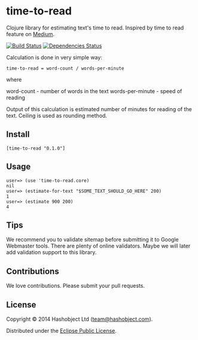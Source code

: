 # time-to-read

Clojure library for estimating text's time to read. Inspired by time to read feature on [Medium](http://medium.com).

[![Build Status](https://travis-ci.org/hashobject/time-to-read.png)](https://travis-ci.org/hashobject/time-to-read)
[![Dependencies Status](http://jarkeeper.com/hashobject/time-to-read/status.png)](http://jarkeeper.com/hashobject/time-to-read)


Calculation is done in very simple way:

```
time-to-read = word-count / words-per-minute
```
where

  word-count - number of words in the text
  words-per-minute - speed of reading


Output of this calculation is estimated number of minutes for reading of the text. Ceiling is used as rounding method.



## Install

```
[time-to-read "0.1.0"]
```

## Usage

```
user=> (use 'time-to-read.core)
nil
user=> (estimate-for-text "$SOME_TEXT_SHOULD_GO_HERE" 200)
1
user=> (estimate 900 200)
4
```

## Tips

We recommend you to validate sitemap before submitting it to Google Webmaster tools.
There are plenty of online validators. Maybe we will later add validation support to this library.

## Contributions

We love contributions. Please submit your pull requests.


## License

Copyright © 2014 Hashobject Ltd (team@hashobject.com).

Distributed under the [Eclipse Public License](http://opensource.org/licenses/eclipse-1.0).
